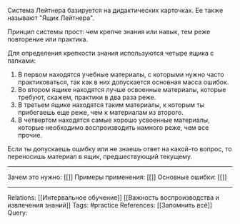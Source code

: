 Система Лейтнера базируется на дидактических карточках. Ее также называют "Ящик Лейтнера". 

Принцип системы прост: чем крепче знания или навык, тем реже повторение или практика. 

Для определения крепкости знания используются четыре ящика с папками:
1. В первом находятся учебные материалы, с которыми нужно часто практиковаться, так как в них допускается основная масса ошибок. 
2. Во втором ящике находятся лучше освоенные материалы, которые требуют, скажем, практики в два раза реже. 
3. В третьем ящике находятся таким материалы, к которым ты прибегаешь еще реже, чем к материалам из второго. 
4. В четвертом находятся самые хорошо усвоенные материалы, которые необходимо воспроизводить намного реже, чем все прочие. 

Если ты допускаешь ошибку или не знаешь ответ на какой-то вопрос, то переносишь материал в ящик, предшествующий текущему. 


___
Зачем это нужно: [[]] 
Примеры применения: [[]] 
Основные ошибки: [[]]
___
Relations: [[Интервальное обучение]] [[Важность воспроизводства и извлечения знаний]] 
Tags: #practice 
References: [[Запомнить всё]] 
Query: 